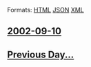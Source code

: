
Formats: [HTML](2002/09/10/index.html)  [JSON](2002/09/10/index.json)  [XML](2002/09/10/index.xml)  

## [2002-09-10](/news/2002/09/10/index.md)

## [Previous Day...](/news/2002/09/9/index.md)

